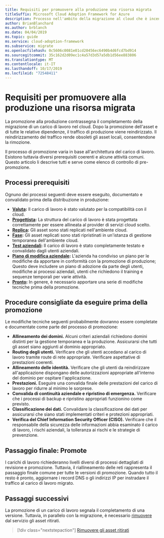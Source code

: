 ```yaml
---
title: Requisiti per promuovere alla produzione una risorsa migrata
titleSuffix: Microsoft Cloud Adoption Framework for Azure
description: Processo nell'ambito della migrazione al cloud che è incentrato sulle attività di migrazione dei carichi di lavoro nel cloud.
author: BrianBlanchard
ms.author: brblanch
ms.date: 04/04/2019
ms.topic: guide
ms.service: cloud-adoption-framework
ms.subservice: migrate
ms.openlocfilehash: 0c5606c0081e01cd20456ec6490b4d6fcd7bd914
ms.sourcegitcommit: 35c162d2d09ec1c4a57d3d57a5db1d56ee883806
ms.translationtype: MT
ms.contentlocale: it-IT
ms.lasthandoff: 10/17/2019
ms.locfileid: "72548411"
---
```

<!-- markdownlint-disable MD026 -->

# <a name="what-is-required-to-promote-a-migrated-resource-to-production"></a>Requisiti per promuovere alla produzione una risorsa migrata

La promozione alla produzione contrassegna il completamento della migrazione di un carico di lavoro nel cloud. Dopo la promozione dell'asset e di tutte le relative dipendenze, il traffico di produzione viene reindirizzato. Il reindirizzamento del traffico rende obsoleti gli asset locali, consentendone la rimozione.

Il processo di promozione varia in base all'architettura del carico di lavoro. Esistono tuttavia diversi prerequisiti coerenti e alcune attività comuni. Questo articolo li descrive tutti e serve come elenco di controllo di pre-promozione.

## <a name="prerequisite-processes"></a>Processi prerequisiti

Ognuno dei processi seguenti deve essere eseguito, documentato e convalidato prima della distribuzione in produzione:

- **[Valuta](../assess/index.md):** Il carico di lavoro è stato valutato per la compatibilità con il cloud.
- **[Progettista](../assess/architect.md):** La struttura del carico di lavoro è stata progettata correttamente per essere allineata al provider di servizi cloud scelto.
- **[Replica](../migrate/replicate.md):** Gli asset sono stati replicati nell'ambiente cloud.
- **[Fase](../migrate/stage.md):** Gli asset replicati sono stati ripristinati in un'istanza di gestione temporanea dell'ambiente cloud.
- **[Test aziendali](./business-test.md):** Il carico di lavoro è stato completamente testato e convalidato dagli utenti aziendali.
- **[Piano di modifica aziendale](./business-change-plan.md):** L'azienda ha condiviso un piano per le modifiche da apportare in conformità con la promozione di produzione; Questo deve includere un piano di adozione da parte degli utenti, modifiche ai processi aziendali, utenti che richiedono il training e sequenze temporali per varie attività.
- **[Pronto](./ready.md):** In genere, è necessario apportare una serie di modifiche tecniche prima della promozione.

## <a name="best-practices-to-execute-prior-to-promotion"></a>Procedure consigliate da eseguire prima della promozione

Le modifiche tecniche seguenti probabilmente dovranno essere completate e documentate come parte del processo di promozione:

- **Allineamento dei domini.** Alcuni criteri aziendali richiedono domini distinti per la gestione temporanea e la produzione. Assicurarsi che tutti gli asset siano aggiunti al dominio appropriato.
- **Routing degli utenti.** Verificare che gli utenti accedano al carico di lavoro tramite route di rete appropriate. Verificare aspettative di prestazioni coerenti.
- **Allineamento delle identità.** Verificare che gli utenti da reindirizzare all'applicazione dispongano delle autorizzazioni appropriate all'interno del dominio per ospitare l'applicazione.
- **Prestazioni.** Eseguire una convalida finale delle prestazioni del carico di lavoro per ridurre al minimo le sorprese.
- **Convalida di continuità aziendale e ripristino di emergenza.** Verificare che i processi di backup e ripristino appropriati funzionino come previsto.
- **Classificazione dei dati.** Convalidare la classificazione dei dati per assicurarsi che siano stati implementati criteri e protezioni appropriati.
- **Verifica del Chief Information Security Officer (CISO).** Verificare che il responsabile della sicurezza delle informazioni abbia esaminato il carico di lavoro, i rischi aziendali, la tolleranza ai rischi e le strategie di prevenzione.

## <a name="final-step-promote"></a>Passaggio finale: Promote

I carichi di lavoro richiederanno livelli diversi di processi dettagliati di revisione e promozione. Tuttavia, il riallineamento delle reti rappresenta il passaggio finale comune per tutte le versioni di promozione. Quando tutto il resto è pronto, aggiornare i record DNS o gli indirizzi IP per instradare il traffico al carico di lavoro migrato.

## <a name="next-steps"></a>Passaggi successivi

La promozione di un carico di lavoro segnala il completamento di una versione. Tuttavia, in parallelo con la migrazione, è necessario [rimuovere](./decommission.md) dal servizio gli asset ritirati.

> [!div class="nextstepaction"]
> [Rimuovere gli asset ritirati](./decommission.md)
